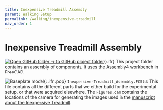 ```yaml
---
title: Inexpensive Treadmill Assembly
parent: Walking Setup
permalink: /walking/inexpensive-treadmill
nav_order: 1
---
```


# Inexpensive Treadmill Assembly

[![Open GitHub folder]({{site.baseurl}}/assets/img/GitHub-Mark-32px.png) → to GitHub project folder](https://github.com/reiserlab/Component-Designs/tree/main/Walking-Setup/Inexpensive-Treadmill_Assembly){:.ifr}
This project folder contains an assembly of components. It uses the [Assembly4 workbench](https://wiki.freecadweb.org/Assembly4_Workbench) in FreeCAD.

![Baseplate model]({{site.baseurl}}/assets/img/Walking-Setup/Inexpensive-Treadmill_Assembly/Inexpensive-Treadmill_Assembly.png){: .ifr .pop}
`Inexpensive-Treadmill_Assembly.FCStd`: This file contains all the different parts that we either build for the experimental setup, or that were acquired elsewhere. The `Figures.cam` contains the locations of the camera for generating the images used in the [manuscript about the Inexpensive Treadmill]({{site.baseurl}}/inexpensive-treadmill).